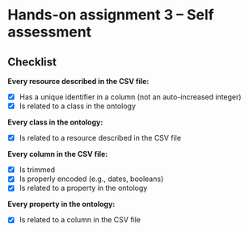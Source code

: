 # Hands-on assignment 3 – Self assessment

## Checklist

**Every resource described in the CSV file:**
- [X] Has a unique identifier in a column (not an auto-increased integer)
- [X] Is related to a class in the ontology

**Every class in the ontology:**

- [X] Is related to a resource described in the CSV file

**Every column in the CSV file:**

- [X] Is trimmed
- [X] Is properly encoded (e.g., dates, booleans)
- [X] Is related to a property in the ontology

**Every property in the ontology:**

- [X] Is related to a column in the CSV file
